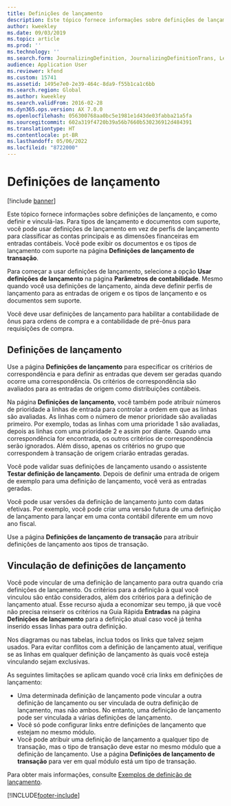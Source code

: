 ```yaml
---
title: Definições de lançamento
description: Este tópico fornece informações sobre definições de lançamento, e como definir e vinculá-las. Para tipos de lançamento e documentos com suporte, você pode usar definições de lançamento em vez de perfis de lançamento para classificar as contas principais e as dimensões financeiras em entradas contábeis.
author: kweekley
ms.date: 09/03/2019
ms.topic: article
ms.prod: ''
ms.technology: ''
ms.search.form: JournalizingDefinition, JournalizingDefinitionTrans, LedgerParameters
audience: Application User
ms.reviewer: kfend
ms.custom: 15741
ms.assetid: 1495e7e0-2e39-464c-8da9-f55b1ca1c6bb
ms.search.region: Global
ms.author: kweekley
ms.search.validFrom: 2016-02-28
ms.dyn365.ops.version: AX 7.0.0
ms.openlocfilehash: 056300768aa0bc5e1981e1d43de03fabba21a5fa
ms.sourcegitcommit: 602a319f4720b39a56b7660b530236912d484391
ms.translationtype: HT
ms.contentlocale: pt-BR
ms.lasthandoff: 05/06/2022
ms.locfileid: "8722000"
---
```

# <a name="posting-definitions"></a>Definições de lançamento

[!include [banner](../includes/banner.md)]

Este tópico fornece informações sobre definições de lançamento, e como definir e vinculá-las.
Para tipos de lançamento e documentos com suporte, você pode usar definições de lançamento em vez de perfis de lançamento para classificar as contas principais e as dimensões financeiras em entradas contábeis. Você pode exibir os documentos e os tipos de lançamento com suporte na página **Definições de lançamento de transação**. 

Para começar a usar definições de lançamento, selecione a opção **Usar definições de lançamento** na página **Parâmetros de contabilidade**. Mesmo quando você usa definições de lançamento, ainda deve definir perfis de lançamento para as entradas de origem e os tipos de lançamento e os documentos sem suporte. 

Você deve usar definições de lançamento para habilitar a contabilidade de ônus para ordens de compra e a contabilidade de pré-ônus para requisições de compra.

## <a name="defining-posting-definitions"></a>Definições de lançamento
Use a página **Definições de lançamento** para especificar os critérios de correspondência e para definir as entradas que devem ser geradas quando ocorre uma correspondência. Os critérios de correspondência são avaliados para as entradas de origem como distribuições contábeis. 

Na página **Definições de lançamento**, você também pode atribuir números de prioridade a linhas de entrada para controlar a ordem em que as linhas são avaliadas. As linhas com o número de menor prioridade são avaliadas primeiro. Por exemplo, todas as linhas com uma prioridade 1 são avaliadas, depois as linhas com uma prioridade 2 e assim por diante. Quando uma correspondência for encontrada, os outros critérios de correspondência serão ignorados. Além disso, apenas os critérios no grupo que correspondem à transação de origem criarão entradas geradas. 

Você pode validar suas definições de lançamento usando o assistente **Testar definição de lançamento**. Depois de definir uma entrada de origem de exemplo para uma definição de lançamento, você verá as entradas geradas. 

Você pode usar versões da definição de lançamento junto com datas efetivas. Por exemplo, você pode criar uma versão futura de uma definição de lançamento para lançar em uma conta contábil diferente em um novo ano fiscal. 

Use a página **Definições de lançamento de transação** para atribuir definições de lançamento aos tipos de transação.

## <a name="linking-posting-definitions"></a>Vinculação de definições de lançamento
Você pode vincular de uma definição de lançamento para outra quando cria definições de lançamento. Os critérios para a definição à qual você vinculou são então considerados, além dos critérios para a definição de lançamento atual. Esse recurso ajuda a economizar seu tempo, já que você não precisa reinserir os critérios na Guia Rápida **Entradas** na página **Definições de lançamento** para a definição atual caso você já tenha inserido essas linhas para outra definição. 

Nos diagramas ou nas tabelas, inclua todos os links que talvez sejam usados. Para evitar conflitos com a definição de lançamento atual, verifique se as linhas em qualquer definição de lançamento às quais você esteja vinculando sejam exclusivas. 

As seguintes limitações se aplicam quando você cria links em definições de lançamento:

-   Uma determinada definição de lançamento pode vincular a outra definição de lançamento ou ser vinculada de outra definição de lançamento, mas não ambos. No entanto, uma definição de lançamento pode ser vinculada a várias definições de lançamento.
-   Você só pode configurar links entre definições de lançamento que estejam no mesmo módulo.
-   Você pode atribuir uma definição de lançamento a qualquer tipo de transação, mas o tipo de transação deve estar no mesmo módulo que a definição de lançamento. Use a página **Definições de lançamento de transação** para ver em qual módulo está um tipo de transação.


Para obter mais informações, consulte [Exemplos de definição de lançamento](example-posting-definitions.md). 




[!INCLUDE[footer-include](../../includes/footer-banner.md)]

